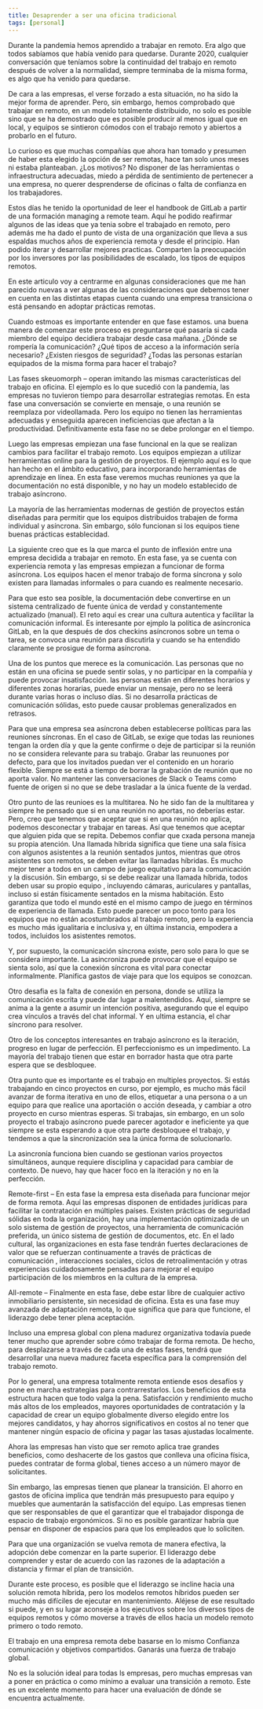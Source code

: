 ```yaml
---
title: Desaprender a ser una oficina tradicional
tags: [personal]
---
```

Durante la pandemia hemos aprendido a trabajar en remoto. Era algo que todos sabíamos que había venido para quedarse. Durante 2020, cualquier conversación que teníamos sobre la continuidad del trabajo en remoto después de volver a la normalidad, siempre terminaba de la misma forma, es algo que ha venido para quedarse.

De cara a las empresas, el verse forzado a esta situación, no ha sido la mejor forma de aprender. Pero, sin embargo, hemos comprobado que trabajar en remoto, en un modelo totalmente distribuido, no solo es posible sino que se ha demostrado que es posible producir al menos igual que en local, y equipos se sintieron cómodos con el trabajo remoto y abiertos a probarlo en el futuro. 

Lo curioso es que muchas compañías que ahora han tomado y presumen de haber esta elegido la opción de ser remotas, hace tan solo unos meses ni estaba  planteaban. ¿Los motivos? No disponer de las herramientas o infraestructura adecuadas, miedo a pérdida de sentimiento de pertenecer a una empresa, no querer desprenderse de oficinas o falta de confianza en los trabajadores. 

Estos días he tenido la oportunidad de leer el handbook de GitLab a partir de una formación managing a remote team. Aquí he podido reafirmar algunos de las ideas que ya tenia sobre el trabajado en remoto, pero además me ha dado el punto de vista de una organización que lleva a sus espaldas muchos años de experiencia remota y desde el principio. Han podido iterar y desarrollar mejores practicas. Comparten la preocupación por los inversores por las posibilidades de escalado, los tipos de equipos remotos.

En este articulo voy a centrarme en algunas consideraciones que me han parecido nuevas a ver algunas de las consideraciones que debemos tener en cuenta en las distintas etapas cuenta cuando una empresa transiciona o está pensando en adoptar prácticas remotas. 

Cuando estmoas es importante entender en que fase estamos. una buena manera de comenzar este proceso es preguntarse qué pasaría si cada miembro del equipo decidiera trabajar desde casa mañana. ¿Dónde se rompería la comunicación? ¿Qué tipos de acceso a la información sería necesario? ¿Existen riesgos de seguridad? ¿Todas las personas estarían equipados de la misma forma para hacer el trabajo? 

Las fases skeuomorph – operan imitando las mismas características del trabajo en oficina. El ejemplo es lo que sucedió con la pandemia, las empresas no tuvieron tiempo para desarrollar estrategias remotas. En esta fase una conversación se convierte en mensaje, o una reunión se reemplaza por videollamada. Pero los equipo no tienen las herramientas adecuadas y enseguida aparecen ineficiencias que afectan a la productividad. Definitivamente esta fase no se debe prolongar en el tiempo.

Luego las empresas empiezan una fase funcional en la que se realizan cambios para facilitar el trabajo remoto. Los equipos empiezan a utilizar herramientas online para la gestión de proyectos. El ejemplo aquí es lo que han hecho en el ámbito educativo, para incorporando herramientas de aprendizaje en línea. En esta fase veremos muchas reuniones ya que la documentación no está disponible, y no hay un modelo establecido de trabajo asíncrono.

La mayoría de las herramientas modernas de gestión de proyectos están diseñadas para permitir que los equipos distribuidos trabajen de forma individual y asíncrona. Sin embargo, sólo funcionan si los equipos tiene buenas prácticas establecidad.

La siguiente creo que es la que marca el punto de inflexión entre una empresa decidida a trabajar en remoto. En esta fase, ya se cuenta con experiencia remota y las empresas empiezan a funcionar de forma asíncrona. Los equipos hacen el menor trabajo de forma síncrona y solo existen para llamadas informales o para cuando es realmente necesario. 

Para que esto sea posible, la documentación debe convertirse en un sistema centralizado de fuente única de verdad y constantemente actualizado (manual). El reto aquí es crear una cultura autentica y facilitar la comunicación informal. Es interesante por ejmplo la política de asíncronica GitLab, en la que después de dos checkins asíncronos sobre un tema o tarea, se convoca una reunión para discutirla y cuando se ha entendido claramente se prosigue de forma asíncrona. 

Una de los puntos que merece es la comunicación. Las personas que no están en una oficina se puede sentir solas, y no participar en la compañía y puede provocar insatisfacción. las personas están en diferentes horarios y diferentes zonas horarias, puede enviar un mensaje, pero no se leerá durante varias horas o incluso días. Si no desarrolla prácticas de comunicación sólidas, esto puede causar problemas generalizados en retrasos.

Para que una empresa sea asíncrona deben establecerse políticas para las reuniones síncronas. En el caso de GitLab, se exige que todas las reuniones tengan la orden día y que la gente confirme o deje de participar si la reunión no se considera relevante para su trabajo. Grabar las reunuones por defecto, para que los invitados puedan ver el contenido en un horario flexible. Siempre se está a tiempo de borrar la grabación de reunión que no aporta valor. No mantener las conversaciones de Slack o Teams como fuente de origen si no que se debe trasladar a la única fuente de la verdad.

Otro punto de las reunioes es la multitarea. No he sido fan de la multitarea y siempre he pensado que si en una reunión no aportas, no deberías estar. Pero, creo que tenemos que aceptar que si en una reunión no aplica, podemos desconectar y trabajar en tareas. Así que tenemos que aceptar que alguien pida que se repita. Debemos confiar que cxada persona maneja su propia atención. 
Una llamada híbrida significa que tiene una sala física con algunos asistentes a la reunión sentados juntos, mientras que otros asistentes son remotos, se deben evitar las llamadas híbridas. Es mucho mejor tener a todos en un campo de juego equitativo para la comunicación y la discusión. Sin embargo, si se debe realizar una llamada híbrida, todos deben usar su propio equipo , incluyendo cámaras, auriculares y pantallas, incluso si están físicamente sentados en la misma habitación. Esto garantiza que todo el mundo esté en el mismo campo de juego en términos de experiencia de llamada. Esto puede parecer un poco tonto para los equipos que no están acostumbrados al trabajo remoto, pero la experiencia es mucho más igualitaria e inclusiva y, en última instancia, empodera a todos, incluidos los asistentes remotos.

Y, por supuesto, la comunicación síncrona existe, pero solo para lo que se considera importante. La asincroniza puede provocar que el equipo se sienta solo, así que la conexión síncrona es vital para conectar informalmente. Planifica gastos de viaje para que los equipos se conozcan. 


Otro desafia es la falta de conexión en persona, donde se utiliza la comunicación escrita y puede dar lugar a malentendidos. Aquí, siempre se anima a la gente a asumir un intención positiva, asegurando que el equipo crea vínculos a través del chat informal. Y en ultima estancia, el char síncrono para resolver.

Otro de los conceptos interesantes en trabajo asíncrono es la iteración, progreso en lugar de perfección. El perfeccionismo es un impedimento. La mayoría del trabajo tienen que estar en borrador hasta que otra parte espera que se desbloquee.

Otra punto que es importante es el trabajo en multiples proyectos. Si estás trabajando en cinco proyectos en curso, por ejemplo, es mucho más fácil avanzar de forma iterativa en uno de ellos, etiquetar a una persona o a un equipo para que realice una aportación o acción deseada, y cambiar a otro proyecto en curso mientras esperas. Si trabajas, sin embargo, en un solo proyecto el trabajo asíncrono puede parecer agotador e ineficiente ya que siempre se esta esperando a que otra parte desbloquee el trabajo, y tendemos a que la sincronización sea la única forma de solucionarlo.

La asincronía funciona bien cuando se gestionan varios proyectos simultáneos, aunque requiere disciplina y capacidad para cambiar de contexto. De nuevo, hay que hacer foco en la iteración y no en la perfección.

Remote-first – En esta fase la empresa esta diseñada para funcionar mejor de forma remota. Aquí las empresas disponen de entidades jurídicas para facilitar la contratación en múltiples países. Existen prácticas de seguridad sólidas en toda la organización, hay una implementación optimizada de un solo sistema de gestión de proyectos, una herramienta de comunicación preferida, un único sistema de gestión de documentos, etc. En el lado cultural, las organizaciones en esta fase tendrán fuertes declaraciones de valor que se refuerzan continuamente a través de prácticas de comunicación , interacciones sociales, ciclos de retroalimentación y otras experiencias cuidadosamente pensadas para mejorar el equipo participación de los miembros en la cultura de la empresa.

All-remote – Finalmente en esta fase, debe estar libre de cualquier activo inmobiliario persistente, sin necesidad de oficina. Esta es una fase muy avanzada de adaptación remota, lo que significa que para que funcione, el liderazgo debe tener plena aceptación.

Incluso una empresa global con plena madurez organizativa todavía puede tener mucho que aprender sobre cómo trabajar de forma remota. De hecho, para desplazarse a través de cada una de estas fases, tendrá que desarrollar una nueva madurez faceta específica para la comprensión del trabajo remoto. 

Por lo general, una empresa totalmente remota entiende esos desafíos y pone en marcha estrategias para contrarrestarlos. Los beneficios de esta estructura hacen que todo valga la pena. Satisfacción y rendimiento mucho más altos de los empleados, mayores oportunidades de contratación y la capacidad de crear un equipo globalmente diverso elegido entre los mejores candidatos, y hay ahorros significativos en costos al no tener que mantener ningún espacio de oficina y pagar las tasas ajustadas localmente.

Ahora las empresas han visto que ser remoto aplica trae grandes beneficios, como deshacerte de los gastos que conlleva una oficina física, puedes contratar de forma global, tienes acceso a un número mayor de solicitantes. 

Sin embargo, las empresas tienen que planear la transición. El ahorro en gastos de oficina implica que tendrán más presupuesto para equipo y muebles que aumentarán la satisfacción del equipo. Las empresas tienen que ser responsables de que el garantizar que el trabajador disponga de espacio de trabajo ergonómicos. Si no es posible garantizar habría que pensar en disponer de espacios para que los empleados que lo soliciten. 

Para que una organización se vuelva remota de manera efectiva, la adopción debe comenzar en la parte superior. El liderazgo debe comprender y estar de acuerdo con las razones de la adaptación a distancia y firmar el plan de transición. 

Durante este proceso, es posible que el liderazgo se incline hacia una solución remota híbrida, pero los modelos remotos híbridos pueden ser mucho más difíciles de ejecutar en mantenimiento. Aléjese de ese resultado si puede, y en su lugar aconseje a los ejecutivos sobre los diversos tipos de equipos remotos y cómo moverse a través de ellos hacia un modelo remoto primero o todo remoto. 

El trabajo en una empresa remota debe basarse en lo mismo
Confianza comunicación y objetivos compartidos. Ganarás una fuerza de trabajo global.

No es la solución ideal para todas ls empresas, pero muchas empresas van a poner en práctica o como mínimo a evaluar una transición a remoto. Este es un excelente momento para hacer una evaluación de dónde se encuentra actualmente.

